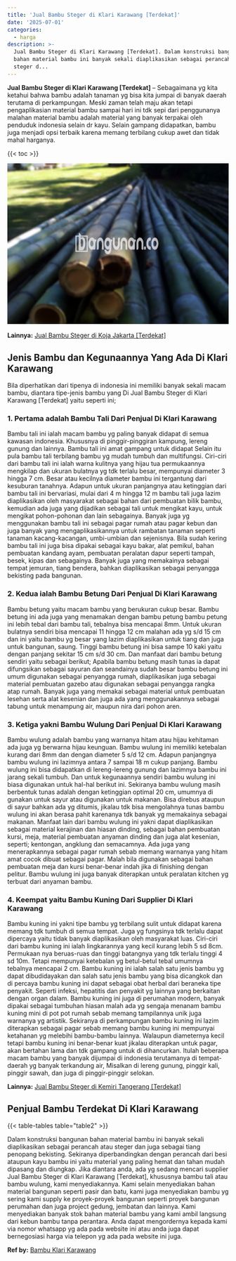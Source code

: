 ```yaml
---
title: 'Jual Bambu Steger di Klari Karawang [Terdekat]'
date: '2025-07-01'
categories:
  - harga
description: >-
  Jual Bambu Steger di Klari Karawang [Terdekat]. Dalam konstruksi bangunan
  bahan material bambu ini banyak sekali diaplikasikan sebagai perancah atau
  steger d...
---
```


**Jual Bambu Steger di Klari Karawang \[Terdekat\]** – Sebagaimana yg kita ketahui bahwa bambu adalah tanaman yg bisa kita jumpai di banyak daerah terutama di perkampungan. Meski zaman telah maju akan tetapi pengaplikasian material bambu sampai hari ini tdk sepi dari penggunanya malahan material bambu adalah material yang banyak terpakai oleh penduduk indonesia selain dr kayu. Selain gampang didapatkan, bambu juga menjadi opsi terbaik karena memang terbilang cukup awet dan tidak mahal harganya.

{{< toc >}}

![Jual Bambu Steger di Klari Karawang [Terdekat]](/images/jual-bambu-tali-10.png)

**Lainnya:** [Jual Bambu Steger di Koja Jakarta \[Terdekat\]](https://bambu.bangunan.co/jual-bambu-steger-di-koja-jakarta-terdekat/)

## Jenis Bambu dan Kegunaannya Yang Ada Di Klari Karawang

Bila diperhatikan dari tipenya di indonesia ini memiliki banyak sekali macam bambu, diantara tipe-jenis bambu yang Di Jual Bambu Steger di Klari Karawang \[Terdekat\] yaitu seperti ini;

### 1\. Pertama adalah Bambu Tali Dari Penjual Di Klari Karawang

Bambu tali ini ialah macam bambu yg paling banyak didapat di semua kawasan indonesia. Khususnya di pinggir-pinggiran kampung, lereng gunung dan lainnya. Bambu tali ini amat gampang untuk didapat Selain itu pula bambu tali terbilang bambu yg mudah tumbuh dan multifungsi. Ciri-ciri dari bambu tali ini ialah warna kulitnya yang hijau tua permukaannya mengkilap dan ukuran bulatnya yg tdk terlalu besar, mempunyai diameter 3 hingga 7 cm. Besar atau kecilnya diameter bambu ini tergantung dari kesuburan tanahnya. Adapun untuk ukuran panjangnya atau ketinggian dari bambu tali ini bervariasi, mulai dari 4 m hingga 12 m bambu tali juga lazim diaplikasikan oleh masyarakat sebagai bahan dari pembuatan bilik bambu, kemudian ada juga yang dijadikan sebagai tali untuk mengikat kayu, untuk mengikat pohon-pohonan dan lain sebagainya. Banyak juga yg menggunakan bambu tali ini sebagai pagar rumah atau pagar kebun dan juga banyak yang mengaplikasikannya untuk rambatan tanaman seperti tanaman kacang-kacangan, umbi-umbian dan sejenisnya. Bila sudah kering bambu tali ini juga bisa dipakai sebagai kayu bakar, alat pemikul, bahan pembuatan kandang ayam, pembuatan peralatan dapur seperti tampah, besek, kipas dan sebagainya. Banyak juga yang memakainya sebagai tempat jemuran, tiang bendera, bahkan diaplikasikan sebagai penyangga bekisting pada bangunan.

### 2\. Kedua ialah Bambu Betung Dari Penjual Di Klari Karawang

Bambu betung yaitu macam bambu yang berukuran cukup besar. Bambu betung ini ada juga yang menamakan dengan bambu petung bambu petung ini lebih tebal dari bambu tali, tebalnya bisa mencapai 8mm. Untuk ukuran bulatnya sendiri bisa mencapai 11 hingga 12 cm malahan ada yg s/d 15 cm dan ini yaitu bambu yg besar yang lazim diaplikasikan untuk tiang dan juga untuk bangunan, saung. Tinggi bambu betung ini bisa sampe 10 kaki yaitu dengan panjang sekitar 15 cm s/d 30 cm. Dan manfaat dari bambu betung sendiri yaitu sebagai berikut; Apabila bambu betung masih tunas ia dapat difungsikan sebagai sayuran dan seandainya sudah besar bambu betung ini umum digunakan sebagai penyangga rumah, diaplikasikan juga sebagai material pembuatan gazebo atau digunakan sebagai penyangga rangka atap rumah. Banyak juga yang memakai sebagai material untuk pembuatan lesehan serta alat kesenian dan juga ada yang menggunakannya sebagai tabung untuk menampung air, maupun nira dari pohon aren.

### 3\. Ketiga yakni Bambu Wulung Dari Penjual Di Klari Karawang

Bambu wulung adalah bambu yang warnanya hitam atau hijau kehitaman ada juga yg berwarna hijau keunguan. Bambu wulung ini memiliki ketebalan kurang dari 8mm dan dengan diameter 5 s/d 12 cm. Adapun panjangnya bambu wulung ini lazimnya antara 7 sampai 18 m cukup panjang. Bambu wulung ini bisa didapatkan di lereng-lereng gunung dan lazimnya bambu ini jarang sekali tumbuh. Dan untuk kegunaannya sendiri bambu wulung ini biasa digunakan untuk hal-hal berikut ini. Sekiranya bambu wulung masih berbentuk tunas adalah dengan ketinggian optimal 20 cm, umumnya di gunakan untuk sayur atau digunakan untuk makanan. Bisa direbus ataupun di sayur bahkan ada yg ditumis, jikalau tdk bisa mengolahnya tunas bambu wulung ini akan berasa pahit karenanya tdk banyak yg memakainya sebagai makanan. Manfaat lain dari bambu wulung ini yakni dapat diaplikasikan sebagai material kerajinan dan hiasan dinding, sebagai bahan pembuatan kursi, meja, material pembuatan anyaman dinding dan juga alat kesenian, seperti; kentongan, angklung dan semacamnya. Ada juga yang menerapkannya sebagai pagar rumah sebab memang warnanya yang hitam amat cocok dibuat sebagai pagar. Malah bila digunakan sebagai bahan pembuatan meja dan kursi benar-benar indah jika di finishing dengan pelitur. Bambu wulung ini juga banyak diterapkan untuk peralatan kitchen yg terbuat dari anyaman bambu.

### 4\. Keempat yaitu Bambu Kuning Dari Supplier Di Klari Karawang

Bambu kuning ini yakni tipe bambu yg terbilang sulit untuk didapat karena memang tdk tumbuh di semua tempat. Juga yg fungsinya tdk terlalu dapat dipercaya yaitu tidak banyak diaplikasikan oleh masyarakat luas. Ciri-ciri dari bambu kuning ini ialah lingkarannya yang kecil kurang lebih 5 sd 8cm. Permukaan nya beruas-ruas dan tinggi batangnya yang tdk terlalu tinggi 4 sd 10m. Tetapi mempunyai ketebalan yg betul-betul tebal umumnya tebalnya mencapai 2 cm. Bambu kuning ini ialah salah satu jenis bambu yg dapat dibudidayakan dan salah satu jenis bambu yang bisa dicangkok dan di percaya bambu kuning ini dapat sebagai obat herbal dari beraneka tipe penyakit. Seperti infeksi, hepatitis dan penyakit yg lainnya yang berkaitan dengan organ dalam. Bambu kuning ini juga di perumahan modern, banyak dipakai sebagai tumbuhan hiasan malah ada yg sengaja menanam bambu kuning mini di pot pot rumah sebab memang tampilannya unik juga warnanya yg artistik. Sekiranya di perkampungan bambu kuning ini lazim diterapkan sebagai pagar sebab memang bambu kuning ini mempunyai ketahanan yg melebihi bambu-bambu lainnya. Walaupun diameternya kecil tetapi bambu kuning ini benar-benar kuat jikalau diterapkan untuk pagar, akan bertahan lama dan tdk gampang untuk di dihancurkan. Itulah beberapa macam bambu yang banyak dijumpai di indonesia terutamanya di tempat-daerah yg banyak terkandung air, Misalkan di lereng gunung, pinggir kali, pinggir sawah, dan juga di pinggir-pinggir selokan.

**Lainnya:** [Jual Bambu Steger di Kemiri Tangerang \[Terdekat\]](https://bambu.bangunan.co/jual-bambu-steger-di-kemiri-tangerang-terdekat/)

## Penjual Bambu Terdekat Di Klari Karawang

{{< table-tables table="table2" >}}

Dalam konstruksi bangunan bahan material bambu ini banyak sekali diaplikasikan sebagai perancah atau steger dan juga sebagai tiang penopang bekisting. Sekiranya diperbandingkan dengan perancah dari besi ataupun kayu bambu ini yaitu material yang paling hemat dan tahan mudah dipasang dan diungkap. Jika diantara anda, ada yg sedang mencari supplier Jual Bambu Steger di Klari Karawang \[Terdekat\], khususnya bambu tali atau bambu wulung, kami menyediakannya. Kami selain menyediakan bahan material bangunan seperti pasir dan batu, kami juga menyediakan bambu yg sering kami supply ke proyek-proyek bangunan seperti proyek bangunan perumahan dan juga project gedung, jembatan dan lainnya. Kami menyediakan banyak stok bahan material bambu yang kami ambil langsung dari kebun bambu tanpa perantara. Anda dapat mengordernya kepada kami via nomor whatsapp yg ada pada website ini atau anda juga dapat bernegosiasi harga via telepon yg ada pada website ini juga.

**Ref by:** [Bambu Klari Karawang](https://id.wikipedia.org/wiki/Bambu)
